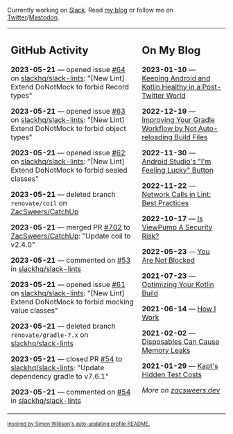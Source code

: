 Currently working on [Slack](https://slack.com/). Read [my blog](https://zacsweers.dev/) or follow me on [Twitter](https://twitter.com/ZacSweers)/[Mastodon](https://hachyderm.io/@ZacSweers).

<table><tr><td valign="top" width="60%">

## GitHub Activity
<!-- githubActivity starts -->
**2023-05-21** — opened issue [#64](https://github.com/slackhq/slack-lints/issues/64) on [slackhq/slack-lints](https://github.com/slackhq/slack-lints): "[New Lint] Extend DoNotMock to forbid Record types"

**2023-05-21** — opened issue [#63](https://github.com/slackhq/slack-lints/issues/63) on [slackhq/slack-lints](https://github.com/slackhq/slack-lints): "[New Lint] Extend DoNotMock to forbid object types"

**2023-05-21** — opened issue [#62](https://github.com/slackhq/slack-lints/issues/62) on [slackhq/slack-lints](https://github.com/slackhq/slack-lints): "[New Lint] Extend DoNotMock to forbid sealed classes"

**2023-05-21** — deleted branch `renovate/coil` on [ZacSweers/CatchUp](https://github.com/ZacSweers/CatchUp)

**2023-05-21** — merged PR [#702](https://github.com/ZacSweers/CatchUp/pull/702) to [ZacSweers/CatchUp](https://github.com/ZacSweers/CatchUp): "Update coil to v2.4.0"

**2023-05-21** — commented on [#53](https://github.com/slackhq/slack-lints/issues/53#issuecomment-1556260796) in [slackhq/slack-lints](https://github.com/slackhq/slack-lints)

**2023-05-21** — opened issue [#61](https://github.com/slackhq/slack-lints/issues/61) on [slackhq/slack-lints](https://github.com/slackhq/slack-lints): "[New Lint] Extend DoNotMock to forbid mocking value classes"

**2023-05-21** — deleted branch `renovate/gradle-7.x` on [slackhq/slack-lints](https://github.com/slackhq/slack-lints)

**2023-05-21** — closed PR [#54](https://github.com/slackhq/slack-lints/pull/54) to [slackhq/slack-lints](https://github.com/slackhq/slack-lints): "Update dependency gradle to v7.6.1"

**2023-05-21** — commented on [#54](https://github.com/slackhq/slack-lints/pull/54#issuecomment-1556259433) in [slackhq/slack-lints](https://github.com/slackhq/slack-lints)
<!-- githubActivity ends -->
</td><td valign="top" width="40%">

## On My Blog
<!-- blog starts -->
**2023-01-10** — [Keeping Android and Kotlin Healthy in a Post-Twitter World](https://www.zacsweers.dev/keeping-android-healthy/)

**2022-12-19** — [Improving Your Gradle Workflow by Not Auto-reloading Build Files](https://www.zacsweers.dev/improving-your-workflow-by-not-auto-reloading-build-files/)

**2022-11-30** — [Android Studio's "I'm Feeling Lucky" Button](https://www.zacsweers.dev/android-studios-im-feeling-lucky-button/)

**2022-11-22** — [Network Calls in Lint: Best Practices](https://www.zacsweers.dev/network-calls-in-lint-best-practices/)

**2022-10-17** — [Is ViewPump A Security Risk?](https://www.zacsweers.dev/is-viewpump-a-security-risk/)

**2022-05-23** — [You Are Not Blocked](https://www.zacsweers.dev/you-are-not-blocked/)

**2021-07-23** — [Optimizing Your Kotlin Build](https://www.zacsweers.dev/optimizing-your-kotlin-build/)

**2021-06-14** — [How I Work](https://www.zacsweers.dev/how-i-work/)

**2021-02-02** — [Disposables Can Cause Memory Leaks](https://www.zacsweers.dev/disposables-can-cause-memory-leaks/)

**2021-01-29** — [Kapt's Hidden Test Costs](https://www.zacsweers.dev/kapts-hidden-test-costs/)
<!-- blog ends -->
_More on [zacsweers.dev](https://zacsweers.dev/)_
</td></tr></table>

<sub><a href="https://simonwillison.net/2020/Jul/10/self-updating-profile-readme/">Inspired by Simon Willison's auto-updating profile README.</a></sub>